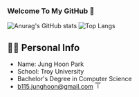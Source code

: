 ### Welcome To My GitHub 👋



![Anurag's GitHub stats](https://github-readme-stats-sand-six-91.vercel.app/api?username=HoooonPark&show_icons=true&count_private=true&line_height=24&theme=dracula&hide=stars)
![Top Langs](https://github-readme-stats-sand-six-91.vercel.app/api/top-langs/?username=HoooonPark&layout=compact&theme=dracula)

## 🙋‍♂️ Personal Info
- Name: Jung Hoon Park
- School: Troy University
- Bachelor's Degree in Computer Science 
- b115.junghoon@gmail.com
<span><svg xmlns="http://www.w3.org/2000/svg" height="15" viewBox="0 0 216.7719 245.41551" width="13.25"><g transform="matrix(1.25 0 0 -1.25 -274.51 618.54)"><g transform="translate(0 .35697)"><path d="m388.42 493.55c-0.35885-0.004-36.388-0.38962-82.249-0.38962s-81.765 0.38557-82.122 0.38962l-3.7414 0.0407 0.48997-3.7094c3.4863-26.401 18.581-38.741 30.709-48.657 2.2261-1.8198 11.627-10.097 11.627-10.097v25.284c6.7427 2.0462 13.72 3.6109 20.819 4.6564-0.00028-21.027-0.002-124.27-0.002-124.27 0-12.604 10.352-24.399 16.538-31.446 0.72982-0.83173 3.4114-3.7731 5.8752-6.4979 2.5657 2.9494 5.4011 6.1744 6.2304 7.1364 5.9691 6.9226 15.959 18.509 15.959 30.807l-0.002 117.6h9.3246v4.9683c3.8803-0.83267 7.7052-1.8232 11.459-2.9622 0 0 0-24.922 0.0155-24.908l9.68 8.0445c14.413 11.9 29.316 24.204 32.643 50.35l0.47009 3.6938-3.7234-0.0404" fill="#fff"/><path d="m306.17 489.92c-46.412 0-82.158 0.39023-82.158 0.39023 3.9533-29.94 23.793-41.044 35.877-51.903v20.401c8.774 2.8264 17.943 4.8335 27.307 5.975-0.00056-17.013-0.002-127.98-0.002-127.98 0-14.345 15.848-28.667 19.117-33.363 3.8169 5.5195 18.997 19.191 18.997 33.363l-0.002 127.97c9.3516-1.1424 18.509-3.1482 27.271-5.9712v-20.401c15.745 13.255 32.389 24.493 35.877 51.903 0 0-35.872-0.39023-82.284-0.39023"/><path d="m306.17 484.8c-43.959 0-75.974-0.30262-75.974-0.30262 3.0212-14.983 11.892-25.072 24.777-35.68 0.00085-0.00056 0.003 13.527 0.003 13.527 12.144 4.2428 24.643 6.7961 37.047 7.8829-0.0137-0.009-0.0426-133.42-0.0426-133.42 0-9.7608 9.9127-20.497 14.232-25.886 6.7151 8.2825 14.308 16.618 14.308 26.078l-0.002 133.19c13.049-1.1614 25.569-3.8626 36.971-7.8466 0 0 0.002-13.528 0.003-13.527 12.885 10.608 21.756 20.697 24.777 35.68 0 0-32.141 0.30262-76.1 0.30262" fill="#fff"/><path d="m13.23 12.926c3.7765 18.729 14.867 31.34 30.973 44.6-12.696-15.474-10.433-26.512-10.433-26.512-12.029-6.363-20.54-18.088-20.54-18.088zm20.539 18.088s1.3862 6.4282 10.438 9.6035c15.18-5.3035 30.804-8.497 46.309-9.8555 7.8621-5.3537 17.731-9.4782 17.736-9.4805-37.288 0.005-74.482 9.7324-74.482 9.7324zm74.482-9.7324v208.62c8.3938-10.353 17.885-20.773 17.885-32.598l-0.002-166.49c16.311 1.4517 31.96 4.8286 46.213 9.8086 9.0517-3.1753 10.438-9.6035 10.438-9.6035s-37.211-9.7324-74.508-9.7324h-0.0254zm74.533 9.7324s2.263 11.039-10.434 26.512c16.106-13.26 27.197-25.871 30.973-44.6 0 0-8.5109 11.725-20.539 18.088z" transform="matrix(.8 0 0 -.8 219.61 494.84)" fill="#999"/></g></g></svg></span>

<!--
**HoooonPark/HoooonPark** is a ✨ _special_ ✨ repository because its `README.md` (this file) appears on your GitHub profile.

Here are some ideas to get you started:

- 🔭 I’m currently working on ...
- 🌱 I’m currently learning ...
- 👯 I’m looking to collaborate on ...
- 🤔 I’m looking for help with ...
- 💬 Ask me about ...
- 📫 How to reach me: ...
- 😄 Pronouns: ...
- ⚡ Fun fact: ...
-->
